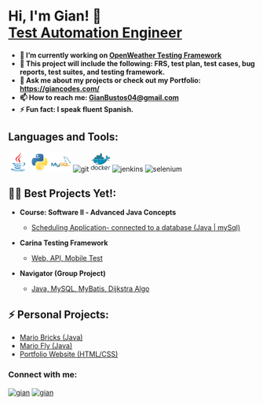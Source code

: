 <h1>Hi, I'm Gian! 👋<br/><a href="https://www.linkedin.com/in/giancarlo-bustos-578a9318a/"> Test Automation Engineer </a> </h1>


<!-- <p align="left"> <img src="https://komarev.com/ghpvc/?username=gkarloz&label=Profile%20views&color=0e75b6&style=flat" alt="gkarloz" /> </p> -->

<h4>
  
- 🔭 I’m currently working on [OpenWeather Testing Framework](https://github.com/GKARLOZ/OpenWeather-Testing-Framework)
- 🤔 This project will include the following: FRS, test plan, test cases, bug reports, test suites, and testing framework. 
  <!-- - 🌱 I’m currently learning Java, Selenium, Appium, Docker, Jenkins -->
- 💬 Ask me about my projects or check out my Portfolio: https://giancodes.com/ 
- 📫 How to reach me: GianBustos04@gmail.com 
- ⚡ Fun fact: I speak fluent Spanish. 


<h2 align="left">Languages and Tools:</h2>
<p align="left"> 
<img src="https://raw.githubusercontent.com/devicons/devicon/master/icons/java/java-original.svg" alt="java" width="40" height="40"/> 
<img src="https://raw.githubusercontent.com/devicons/devicon/master/icons/python/python-original.svg" alt="python" width="40" height="40"/> 
<img src="https://raw.githubusercontent.com/devicons/devicon/master/icons/mysql/mysql-original-wordmark.svg" alt="mysql" width="40" height="40"/>
<img src="https://www.vectorlogo.zone/logos/git-scm/git-scm-icon.svg" alt="git" width="40" height="40"/> 
<img src="https://raw.githubusercontent.com/devicons/devicon/master/icons/docker/docker-original-wordmark.svg" alt="docker" width="40" height="40"/>
<img src="https://www.vectorlogo.zone/logos/jenkins/jenkins-icon.svg" alt="jenkins" width="40" height="40"/> 
<img src="https://raw.githubusercontent.com/detain/svg-logos/780f25886640cef088af994181646db2f6b1a3f8/svg/selenium-logo.svg" alt="selenium" width="40" height="40"/>
</p>


<h2>👨‍💻 Best Projects Yet!:</h2>
  
- <b>Course: Software ll - Advanced Java Concepts</b>
  - [Scheduling Application- connected to a database (Java | mySql)](https://github.com/GKARLOZ/Scheduling-Desktop-Application-WGU-SoftwareDevTwon)
      
- <b>Carina Testing Framework </b>
  - [Web, API, Mobile Test](https://github.com/GKARLOZ/Solvd_Carina_Project)
   
- <b>Navigator (Group Project) </b>
  - [ Java, MySQL, MyBatis, Dijkstra Algo](https://github.com/GKARLOZ/Navigator)

<h2>⚡ Personal Projects:</h2>
    
- [  Mario Bricks (Java)](https://github.com/GKARLOZ/Mario-Brick-Breaker)
- [  Mario Fly (Java)](https://github.com/GKARLOZ/FlyingMario-Snake-TurtleShells)
- [  Portfolio Website (HTML/CSS)](https://github.com/GKARLOZ/GKARLOZ.github.io)

  
<h3 align="left">Connect with me:</h3>
<p align="left">
<a href="https://www.linkedin.com/in/giancarlo-bustos-578a9318a/" target="blank"><img align="center" src="https://raw.githubusercontent.com/rahuldkjain/github-profile-readme-generator/master/src/images/icons/Social/linked-in-alt.svg" alt="gian" height="30" width="40" /></a> <a href="https://www.hackerrank.com/gianbustos04" target="blank"><img align="center" src="https://raw.githubusercontent.com/rahuldkjain/github-profile-readme-generator/master/src/images/icons/Social/hackerrank.svg" alt="gian" height="30" width="40" /></a>
</p>

<!-- **GKARLOZ/GKARLOZ** is a ✨ _special_ ✨ repository because its `README.md` (this file) appears on your GitHub profile.
Here are some ideas to get you started: -->
